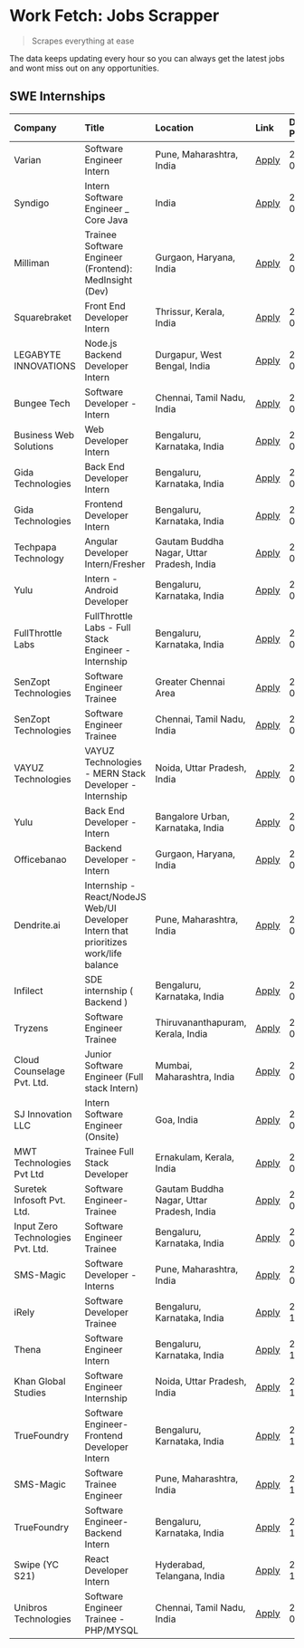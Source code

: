 # Work Fetch: Jobs Scrapper
> Scrapes everything at ease

The data keeps updating every hour so you can always get the latest jobs and wont miss out on any opportunities.

## SWE Internships
<!--START_SECTION:workfetch-->
| Company                           | Title                                                                                | Location                                  | Link                                                                                                                                                                                                                                                                                                  | Date Posted   |
|:----------------------------------|:-------------------------------------------------------------------------------------|:------------------------------------------|:------------------------------------------------------------------------------------------------------------------------------------------------------------------------------------------------------------------------------------------------------------------------------------------------------|:--------------|
| Varian                            | Software Engineer Intern                                                             | Pune, Maharashtra, India                  | [Apply](https://in.linkedin.com/jobs/view/software-engineer-intern-at-varian-3845773362?position=17&pageNum=0&refId=tSQL%2BpjbWif19HFUKyTs5g%3D%3D&trackingId=WNKfXdYCIcXsOSbAaU38KQ%3D%3D&trk=public_jobs_jserp-result_search-card)                                                                  | 2024-03-04    |
| Syndigo                           | Intern Software Engineer _ Core Java                                                 | India                                     | [Apply](https://in.linkedin.com/jobs/view/intern-software-engineer-core-java-at-syndigo-3846097619?position=49&pageNum=0&refId=tSQL%2BpjbWif19HFUKyTs5g%3D%3D&trackingId=%2FE2JV7BOsvAI8%2FFj18QmJw%3D%3D&trk=public_jobs_jserp-result_search-card)                                                   | 2024-03-04    |
| Milliman                          | Trainee Software Engineer (Frontend): MedInsight (Dev)                               | Gurgaon, Haryana, India                   | [Apply](https://in.linkedin.com/jobs/view/trainee-software-engineer-frontend-medinsight-dev-at-milliman-3792874280?position=3&pageNum=0&refId=tSQL%2BpjbWif19HFUKyTs5g%3D%3D&trackingId=DxlfxPahnfKh0woj41Ge9w%3D%3D&trk=public_jobs_jserp-result_search-card)                                        | 2024-03-01    |
| Squarebraket                      | Front End Developer Intern                                                           | Thrissur, Kerala, India                   | [Apply](https://in.linkedin.com/jobs/view/front-end-developer-intern-at-squarebraket-3838541191?position=14&pageNum=0&refId=tSQL%2BpjbWif19HFUKyTs5g%3D%3D&trackingId=OBd%2BlS0CqPXX99Z2lnscrQ%3D%3D&trk=public_jobs_jserp-result_search-card)                                                        | 2024-02-29    |
| LEGABYTE INNOVATIONS              | Node.js Backend Developer Intern                                                     | Durgapur, West Bengal, India              | [Apply](https://in.linkedin.com/jobs/view/node-js-backend-developer-intern-at-legabyte-innovations-3842647664?position=59&pageNum=0&refId=tSQL%2BpjbWif19HFUKyTs5g%3D%3D&trackingId=BLZhGISeRHAv891MXK5NlA%3D%3D&trk=public_jobs_jserp-result_search-card)                                            | 2024-02-29    |
| Bungee Tech                       | Software Developer - Intern                                                          | Chennai, Tamil Nadu, India                | [Apply](https://in.linkedin.com/jobs/view/software-developer-intern-at-bungee-tech-3842220746?position=57&pageNum=0&refId=tSQL%2BpjbWif19HFUKyTs5g%3D%3D&trackingId=RFLK2xlfeWeeMe7ZUnp%2Faw%3D%3D&trk=public_jobs_jserp-result_search-card)                                                          | 2024-02-28    |
| Business Web Solutions            | Web Developer Intern                                                                 | Bengaluru, Karnataka, India               | [Apply](https://in.linkedin.com/jobs/view/web-developer-intern-at-business-web-solutions-3839906144?position=18&pageNum=0&refId=tSQL%2BpjbWif19HFUKyTs5g%3D%3D&trackingId=xo6jUEzYSakB4t0wBl1GNg%3D%3D&trk=public_jobs_jserp-result_search-card)                                                      | 2024-02-26    |
| Gida Technologies                 | Back End Developer Intern                                                            | Bengaluru, Karnataka, India               | [Apply](https://in.linkedin.com/jobs/view/back-end-developer-intern-at-gida-technologies-3836849295?position=56&pageNum=0&refId=tSQL%2BpjbWif19HFUKyTs5g%3D%3D&trackingId=2mRF5Kxj2UyE4xM3tiCtDw%3D%3D&trk=public_jobs_jserp-result_search-card)                                                      | 2024-02-23    |
| Gida Technologies                 | Frontend Developer Intern                                                            | Bengaluru, Karnataka, India               | [Apply](https://in.linkedin.com/jobs/view/frontend-developer-intern-at-gida-technologies-3836040945?position=16&pageNum=0&refId=tSQL%2BpjbWif19HFUKyTs5g%3D%3D&trackingId=Q907LHNj%2B7R5W0bmpkTz5Q%3D%3D&trk=public_jobs_jserp-result_search-card)                                                    | 2024-02-21    |
| Techpapa Technology               | Angular Developer Intern/Fresher                                                     | Gautam Buddha Nagar, Uttar Pradesh, India | [Apply](https://in.linkedin.com/jobs/view/angular-developer-intern-fresher-at-techpapa-technology-3834305862?position=55&pageNum=0&refId=tSQL%2BpjbWif19HFUKyTs5g%3D%3D&trackingId=yARihQmU9h%2FHpMkGBP9SJw%3D%3D&trk=public_jobs_jserp-result_search-card)                                           | 2024-02-20    |
| Yulu                              | Intern - Android Developer                                                           | Bengaluru, Karnataka, India               | [Apply](https://in.linkedin.com/jobs/view/intern-android-developer-at-yulu-3834459982?position=53&pageNum=0&refId=tSQL%2BpjbWif19HFUKyTs5g%3D%3D&trackingId=jcZf4ctP5RV%2FTXQeIXVBQA%3D%3D&trk=public_jobs_jserp-result_search-card)                                                                  | 2024-02-19    |
| FullThrottle Labs                 | FullThrottle Labs - Full Stack Engineer - Internship                                 | Bengaluru, Karnataka, India               | [Apply](https://in.linkedin.com/jobs/view/fullthrottle-labs-full-stack-engineer-internship-at-fullthrottle-labs-3829636016?position=54&pageNum=0&refId=tSQL%2BpjbWif19HFUKyTs5g%3D%3D&trackingId=QZU1Z8K%2FsvwoVhj%2BFlceLg%3D%3D&trk=public_jobs_jserp-result_search-card)                           | 2024-02-17    |
| SenZopt Technologies              | Software Engineer Trainee                                                            | Greater Chennai Area                      | [Apply](https://in.linkedin.com/jobs/view/software-engineer-trainee-at-senzopt-technologies-3827688781?position=36&pageNum=0&refId=tSQL%2BpjbWif19HFUKyTs5g%3D%3D&trackingId=07auQQT62EsclnGwR4faBg%3D%3D&trk=public_jobs_jserp-result_search-card)                                                   | 2024-02-12    |
| SenZopt Technologies              | Software Engineer Trainee                                                            | Chennai, Tamil Nadu, India                | [Apply](https://in.linkedin.com/jobs/view/software-engineer-trainee-at-senzopt-technologies-3827686880?position=48&pageNum=0&refId=tSQL%2BpjbWif19HFUKyTs5g%3D%3D&trackingId=ZkbwV%2BxaYU%2F0TB2ql9Gnnw%3D%3D&trk=public_jobs_jserp-result_search-card)                                               | 2024-02-12    |
| VAYUZ Technologies                | VAYUZ Technologies - MERN Stack Developer - Internship                               | Noida, Uttar Pradesh, India               | [Apply](https://in.linkedin.com/jobs/view/vayuz-technologies-mern-stack-developer-internship-at-vayuz-technologies-3822619356?position=58&pageNum=0&refId=tSQL%2BpjbWif19HFUKyTs5g%3D%3D&trackingId=B0wtGz94M26uXquU%2BOOfBw%3D%3D&trk=public_jobs_jserp-result_search-card)                          | 2024-02-10    |
| Yulu                              | Back End Developer - Intern                                                          | Bangalore Urban, Karnataka, India         | [Apply](https://in.linkedin.com/jobs/view/back-end-developer-intern-at-yulu-3821682220?position=7&pageNum=0&refId=tSQL%2BpjbWif19HFUKyTs5g%3D%3D&trackingId=BCJ9jRGOUG1wDYti4FBztg%3D%3D&trk=public_jobs_jserp-result_search-card)                                                                    | 2024-02-04    |
| Officebanao                       | Backend Developer - Intern                                                           | Gurgaon, Haryana, India                   | [Apply](https://in.linkedin.com/jobs/view/backend-developer-intern-at-officebanao-3814263731?position=25&pageNum=0&refId=tSQL%2BpjbWif19HFUKyTs5g%3D%3D&trackingId=hIbCLcjEKgPTNBoE6iiN1A%3D%3D&trk=public_jobs_jserp-result_search-card)                                                             | 2024-01-31    |
| Dendrite.ai                       | Internship - React/NodeJS Web/UI Developer Intern that prioritizes work/life balance | Pune, Maharashtra, India                  | [Apply](https://in.linkedin.com/jobs/view/internship-react-nodejs-web-ui-developer-intern-that-prioritizes-work-life-balance-at-dendrite-ai-3818948068?position=34&pageNum=0&refId=tSQL%2BpjbWif19HFUKyTs5g%3D%3D&trackingId=%2FLQ9vVLWf6E7FFIQMRUfLQ%3D%3D&trk=public_jobs_jserp-result_search-card) | 2024-01-31    |
| Infilect                          | SDE internship ( Backend )                                                           | Bengaluru, Karnataka, India               | [Apply](https://in.linkedin.com/jobs/view/sde-internship-backend-at-infilect-3815120558?position=27&pageNum=0&refId=tSQL%2BpjbWif19HFUKyTs5g%3D%3D&trackingId=oYniU3PhcKc82Sa7KDjaqQ%3D%3D&trk=public_jobs_jserp-result_search-card)                                                                  | 2024-01-25    |
| Tryzens                           | Software Engineer Trainee                                                            | Thiruvananthapuram, Kerala, India         | [Apply](https://in.linkedin.com/jobs/view/software-engineer-trainee-at-tryzens-3809363491?position=40&pageNum=0&refId=tSQL%2BpjbWif19HFUKyTs5g%3D%3D&trackingId=ssBzGCXpCP%2BOnFHMFvQoPA%3D%3D&trk=public_jobs_jserp-result_search-card)                                                              | 2024-01-18    |
| Cloud Counselage Pvt. Ltd.        | Junior Software Engineer (Full stack Intern)                                         | Mumbai, Maharashtra, India                | [Apply](https://in.linkedin.com/jobs/view/junior-software-engineer-full-stack-intern-at-cloud-counselage-pvt-ltd-3803132814?position=28&pageNum=0&refId=tSQL%2BpjbWif19HFUKyTs5g%3D%3D&trackingId=J3oozO519bLQyaOZfChtHg%3D%3D&trk=public_jobs_jserp-result_search-card)                              | 2024-01-11    |
| SJ Innovation LLC                 | Intern Software Engineer (Onsite)                                                    | Goa, India                                | [Apply](https://in.linkedin.com/jobs/view/intern-software-engineer-onsite-at-sj-innovation-llc-3799959011?position=42&pageNum=0&refId=tSQL%2BpjbWif19HFUKyTs5g%3D%3D&trackingId=5zcqSPVgb%2BWcTLyubfKifQ%3D%3D&trk=public_jobs_jserp-result_search-card)                                              | 2024-01-11    |
| MWT Technologies Pvt Ltd          | Trainee Full Stack Developer                                                         | Ernakulam, Kerala, India                  | [Apply](https://in.linkedin.com/jobs/view/trainee-full-stack-developer-at-mwt-technologies-pvt-ltd-3800921715?position=5&pageNum=0&refId=tSQL%2BpjbWif19HFUKyTs5g%3D%3D&trackingId=iqVjmS%2Bh0QtrRXEksnW%2BMQ%3D%3D&trk=public_jobs_jserp-result_search-card)                                         | 2024-01-09    |
| Suretek Infosoft Pvt. Ltd.        | Software Engineer-Trainee                                                            | Gautam Buddha Nagar, Uttar Pradesh, India | [Apply](https://in.linkedin.com/jobs/view/software-engineer-trainee-at-suretek-infosoft-pvt-ltd-3800934643?position=21&pageNum=0&refId=tSQL%2BpjbWif19HFUKyTs5g%3D%3D&trackingId=FcOzLAQyvTGxgV1smdWCZw%3D%3D&trk=public_jobs_jserp-result_search-card)                                               | 2024-01-09    |
| Input Zero Technologies Pvt. Ltd. | Software Engineer Trainee                                                            | Bengaluru, Karnataka, India               | [Apply](https://in.linkedin.com/jobs/view/software-engineer-trainee-at-input-zero-technologies-pvt-ltd-3800927643?position=31&pageNum=0&refId=tSQL%2BpjbWif19HFUKyTs5g%3D%3D&trackingId=Qqc43X5evWvYL%2FEA6tmqnQ%3D%3D&trk=public_jobs_jserp-result_search-card)                                      | 2024-01-09    |
| SMS-Magic                         | Software Developer -Interns                                                          | Pune, Maharashtra, India                  | [Apply](https://in.linkedin.com/jobs/view/software-developer-interns-at-sms-magic-3799485343?position=37&pageNum=0&refId=tSQL%2BpjbWif19HFUKyTs5g%3D%3D&trackingId=yKbZMU6Zw1MX91geBNLYDA%3D%3D&trk=public_jobs_jserp-result_search-card)                                                             | 2024-01-05    |
| iRely                             | Software Developer Trainee                                                           | Bengaluru, Karnataka, India               | [Apply](https://in.linkedin.com/jobs/view/software-developer-trainee-at-irely-3801577534?position=11&pageNum=0&refId=tSQL%2BpjbWif19HFUKyTs5g%3D%3D&trackingId=7ecN8FGwJeYaQ7%2B%2FyL9kuQ%3D%3D&trk=public_jobs_jserp-result_search-card)                                                             | 2023-12-22    |
| Thena                             | Software Engineer Intern                                                             | Bengaluru, Karnataka, India               | [Apply](https://in.linkedin.com/jobs/view/software-engineer-intern-at-thena-3778731751?position=13&pageNum=0&refId=tSQL%2BpjbWif19HFUKyTs5g%3D%3D&trackingId=Bs83BQVMt0j7zCYXGpzTrg%3D%3D&trk=public_jobs_jserp-result_search-card)                                                                   | 2023-12-05    |
| Khan Global Studies               | Software Engineer Internship                                                         | Noida, Uttar Pradesh, India               | [Apply](https://in.linkedin.com/jobs/view/software-engineer-internship-at-khan-global-studies-3766942197?position=50&pageNum=0&refId=tSQL%2BpjbWif19HFUKyTs5g%3D%3D&trackingId=wuv0vcMzHFwxtmaRC4IvtA%3D%3D&trk=public_jobs_jserp-result_search-card)                                                 | 2023-11-27    |
| TrueFoundry                       | Software Engineer- Frontend Developer Intern                                         | Bengaluru, Karnataka, India               | [Apply](https://in.linkedin.com/jobs/view/software-engineer-frontend-developer-intern-at-truefoundry-3790095058?position=12&pageNum=0&refId=tSQL%2BpjbWif19HFUKyTs5g%3D%3D&trackingId=MEyoyutKnzygJzNyvBqjCQ%3D%3D&trk=public_jobs_jserp-result_search-card)                                          | 2023-11-24    |
| SMS-Magic                         | Software Trainee Engineer                                                            | Pune, Maharashtra, India                  | [Apply](https://in.linkedin.com/jobs/view/software-trainee-engineer-at-sms-magic-3761409781?position=29&pageNum=0&refId=tSQL%2BpjbWif19HFUKyTs5g%3D%3D&trackingId=PAkH9fkKOdb57lQ5XB%2F4Kg%3D%3D&trk=public_jobs_jserp-result_search-card)                                                            | 2023-11-16    |
| TrueFoundry                       | Software Engineer-Backend Intern                                                     | Bengaluru, Karnataka, India               | [Apply](https://in.linkedin.com/jobs/view/software-engineer-backend-intern-at-truefoundry-3779508170?position=33&pageNum=0&refId=tSQL%2BpjbWif19HFUKyTs5g%3D%3D&trackingId=d1NAFmhW1xWtxmiYWgsFtw%3D%3D&trk=public_jobs_jserp-result_search-card)                                                     | 2023-11-10    |
| Swipe (YC S21)                    | React Developer Intern                                                               | Hyderabad, Telangana, India               | [Apply](https://in.linkedin.com/jobs/view/react-developer-intern-at-swipe-yc-s21-3737600089?position=15&pageNum=0&refId=tSQL%2BpjbWif19HFUKyTs5g%3D%3D&trackingId=%2B0oaAOZE695Wsd%2FECayEXQ%3D%3D&trk=public_jobs_jserp-result_search-card)                                                          | 2023-10-13    |
| Unibros Technologies              | Software Engineer Trainee - PHP/MYSQL                                                | Chennai, Tamil Nadu, India                | [Apply](https://in.linkedin.com/jobs/view/software-engineer-trainee-php-mysql-at-unibros-technologies-3656599241?position=39&pageNum=0&refId=tSQL%2BpjbWif19HFUKyTs5g%3D%3D&trackingId=w%2BYWAC71IwYl2WcJwf2uxA%3D%3D&trk=public_jobs_jserp-result_search-card)                                       | 2023-06-12    |
<!--END_SECTION:workfetch-->
